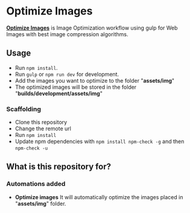 # Optimize Images

**[Optimize Images](https://github.com/kathirr007/Optimize-Images)** is Image Optimization workflow using gulp for Web Images with best image compression algorithms.

## Usage

-   Run `npm install`.
-   Run `gulp` or `npm run dev` for development.
-   Add the images you want to optimize to the folder "**assets/img**"
-   The optimized images will be stored in the folder "**builds/development/assets/img**"

### Scaffolding

-   Clone this repository
-   Change the remote url
-   Run `npm install`
-   Update npm dependencies with `npm install npm-check -g` and then `npm-check -u`

## What is this repository for?

### Automations added

-   **Optimize images** It will automatically optimize the images placed in "**assets/img**" folder.
